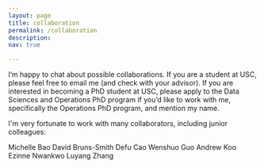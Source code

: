 ```yaml
---
layout: page
title: collaboration
permalink: /collaboration
description: 
nav: true

---
```




I’m happy to chat about possible collaborations. If you are a student at USC, please feel free to email me (and check with your advisor). If you are interested in becoming a PhD student at USC, please apply to the Data Sciences and Operations PhD program if you’d like to work with me, specifically the Operations PhD program, and mention my name. 

I'm very fortunate to work with many collaborators, including junior colleagues: 

Michelle Bao
David Bruns-Smith
Defu Cao
Wenshuo Guo
Andrew Koo 
Ezinne Nwankwo
Luyang Zhang

